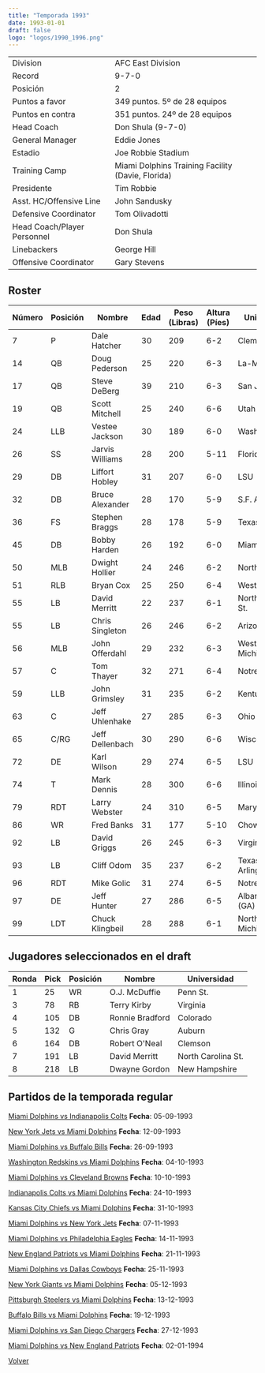 ```yaml
---
title: "Temporada 1993"
date: 1993-01-01
draft: false
logo: "logos/1990_1996.png"
---
```


|                      |                      |
|-------------------------|---------------------------|
| Division               | AFC East Division            |
| Record                 | 9-7-0              |
| Posición               | 2            |
| Puntos a favor         | 349 puntos. 5º de 28 equipos           |
| Puntos en contra       | 351 puntos. 24º de 28 equipos       |
| Head Coach             | Don Shula (9-7-0)               |
| General Manager        | Eddie Jones      |
| Estadio                | Joe Robbie Stadium             |
| Training Camp          | Miami Dolphins Training Facility (Davie, Florida)        |
| Presidente | Tim Robbie |
| Asst. HC/Offensive Line | John Sandusky |
| Defensive Coordinator | Tom Olivadotti |
| Head Coach/Player Personnel | Don Shula |
| Linebackers | George Hill |
| Offensive Coordinator | Gary Stevens |


## Roster

| Número | Posición | Nombre           | Edad | Peso (Libras) | Altura (Píes) | Universidad          |
|--------|----------|------------------|------|---------------|---------------|----------------------|
| 7 | P | Dale Hatcher | 30 | 209 | 6-2 | Clemson |
| 14 | QB | Doug Pederson | 25 | 220 | 6-3 | La-Monroe |
| 17 | QB | Steve DeBerg | 39 | 210 | 6-3 | San Jose St. |
| 19 | QB | Scott Mitchell | 25 | 240 | 6-6 | Utah |
| 24 | LLB | Vestee Jackson | 30 | 189 | 6-0 | Washington |
| 26 | SS | Jarvis Williams | 28 | 200 | 5-11 | Florida |
| 29 | DB | Liffort Hobley | 31 | 207 | 6-0 | LSU |
| 32 | DB | Bruce Alexander | 28 | 170 | 5-9 | S.F. Austin |
| 36 | FS | Stephen Braggs | 28 | 178 | 5-9 | Texas |
| 45 | DB | Bobby Harden | 26 | 192 | 6-0 | Miami (FL) |
| 50 | MLB | Dwight Hollier | 24 | 246 | 6-2 | North Carolina |
| 51 | RLB | Bryan Cox | 25 | 250 | 6-4 | Western Illinois |
| 55 | LB | David Merritt | 22 | 237 | 6-1 | North Carolina St. |
| 55 | LB | Chris Singleton | 26 | 246 | 6-2 | Arizona |
| 56 | MLB | John Offerdahl | 29 | 232 | 6-3 | Western Michigan |
| 57 | C | Tom Thayer | 32 | 271 | 6-4 | Notre Dame |
| 59 | LLB | John Grimsley | 31 | 235 | 6-2 | Kentucky |
| 63 | C | Jeff Uhlenhake | 27 | 285 | 6-3 | Ohio St. |
| 65 | C/RG | Jeff Dellenbach | 30 | 290 | 6-6 | Wisconsin |
| 72 | DE | Karl Wilson | 29 | 274 | 6-5 | LSU |
| 74 | T | Mark Dennis | 28 | 300 | 6-6 | Illinois |
| 79 | RDT | Larry Webster | 24 | 310 | 6-5 | Maryland |
| 86 | WR | Fred Banks | 31 | 177 | 5-10 | Chowan,Liberty |
| 92 | LB | David Griggs | 26 | 245 | 6-3 | Virginia |
| 93 | LB | Cliff Odom | 35 | 237 | 6-2 | Texas-Arlington |
| 96 | RDT | Mike Golic | 31 | 274 | 6-5 | Notre Dame |
| 97 | DE | Jeff Hunter | 27 | 286 | 6-5 | Albany State (GA) |
| 99 | LDT | Chuck Klingbeil | 28 | 288 | 6-1 | Northern Michigan |


## Jugadores seleccionados en el draft

| Ronda | Pick | Posición | Nombre           | Universidad          |
|-------|------|----------|------------------|----------------------|
| 1 | 25 | WR | O.J. McDuffie | Penn St. |
| 3 | 78 | RB | Terry Kirby | Virginia |
| 4 | 105 | DB | Ronnie Bradford | Colorado |
| 5 | 132 | G | Chris Gray | Auburn |
| 6 | 164 | DB | Robert O'Neal | Clemson |
| 7 | 191 | LB | David Merritt | North Carolina St. |
| 8 | 218 | LB | Dwayne Gordon | New Hampshire |


## Partidos de la temporada regular

[Miami Dolphins vs Indianapolis Colts](/historia/partidos/mia-ind-19930905) **Fecha**: 05-09-1993

[New York Jets vs Miami Dolphins](/historia/partidos/nyj-mia-19930912) **Fecha**: 12-09-1993

[Miami Dolphins vs Buffalo Bills](/historia/partidos/mia-buf-19930926) **Fecha**: 26-09-1993

[Washington Redskins vs Miami Dolphins](/historia/partidos/was-mia-19931004) **Fecha**: 04-10-1993

[Miami Dolphins vs Cleveland Browns](/historia/partidos/mia-cle-19931010) **Fecha**: 10-10-1993

[Indianapolis Colts vs Miami Dolphins](/historia/partidos/ind-mia-19931024) **Fecha**: 24-10-1993

[Kansas City Chiefs vs Miami Dolphins](/historia/partidos/kc-mia-19931031) **Fecha**: 31-10-1993

[Miami Dolphins vs New York Jets](/historia/partidos/mia-nyj-19931107) **Fecha**: 07-11-1993

[Miami Dolphins vs Philadelphia Eagles](/historia/partidos/mia-phi-19931114) **Fecha**: 14-11-1993

[New England Patriots vs Miami Dolphins](/historia/partidos/ne-mia-19931121) **Fecha**: 21-11-1993

[Miami Dolphins vs Dallas Cowboys](/historia/partidos/mia-dal-19931125) **Fecha**: 25-11-1993

[New York Giants vs Miami Dolphins](/historia/partidos/nyg-mia-19931205) **Fecha**: 05-12-1993

[Pittsburgh Steelers vs Miami Dolphins](/historia/partidos/pit-mia-19931213) **Fecha**: 13-12-1993

[Buffalo Bills vs Miami Dolphins](/historia/partidos/buf-mia-19931219) **Fecha**: 19-12-1993

[Miami Dolphins vs San Diego Chargers](/historia/partidos/mia-sd-19931227) **Fecha**: 27-12-1993

[Miami Dolphins vs New England Patriots](/historia/partidos/mia-ne-19940102) **Fecha**: 02-01-1994





[Volver](/historia)